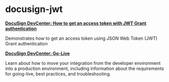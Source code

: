 # docusign-jwt


[**DocuSign DevCenter: How to get an access token with JWT Grant authentication**](https://developers.docusign.com/platform/auth/jwt/jwt-get-token/)

Demonstrates how to get an access token using JSON Web Token (JWT) Grant authentication

[**DocuSign DevCenter: Go-Live**](https://developers.docusign.com/platform/go-live/)

Learn about how to move your integration from the developer environment into a production environment, including information about the requirements for going-live, best practices, and troubleshooting.

